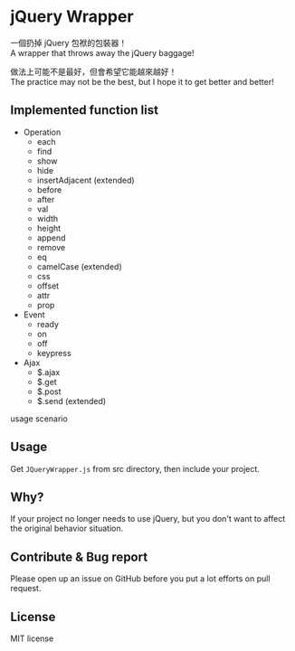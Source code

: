 # jQuery Wrapper

一個扔掉 jQuery 包袱的包裝器！  
A wrapper that throws away the jQuery baggage!

做法上可能不是最好，但會希望它能越來越好！  
The practice may not be the best, but I hope it to get better and better!

## Implemented function list

- Operation
  - each
  - find
  - show
  - hide
  - insertAdjacent (extended)
  - before
  - after
  - val
  - width
  - height
  - append
  - remove
  - eq
  - camelCase (extended)
  - css
  - offset
  - attr
  - prop
- Event
  - ready
  - on
  - off
  - keypress
- Ajax
  - $.ajax 
  - $.get
  - $.post
  - $.send (extended)

usage scenario

## Usage

Get `JQueryWrapper.js` from src directory, then include your project.

## Why?

If your project no longer needs to use jQuery, but you don't want to affect the original behavior situation.
  
## Contribute & Bug report

Please open up an issue on GitHub before you put a lot efforts on pull request.

## License

MIT license
